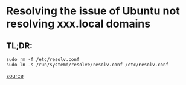 # Resolving the issue of Ubuntu not resolving xxx.local domains

## TL;DR:
```
sudo rm -f /etc/resolv.conf
sudo ln -s /run/systemd/resolve/resolv.conf /etc/resolv.conf
```
[source](https://askubuntu.com/a/1114887)
